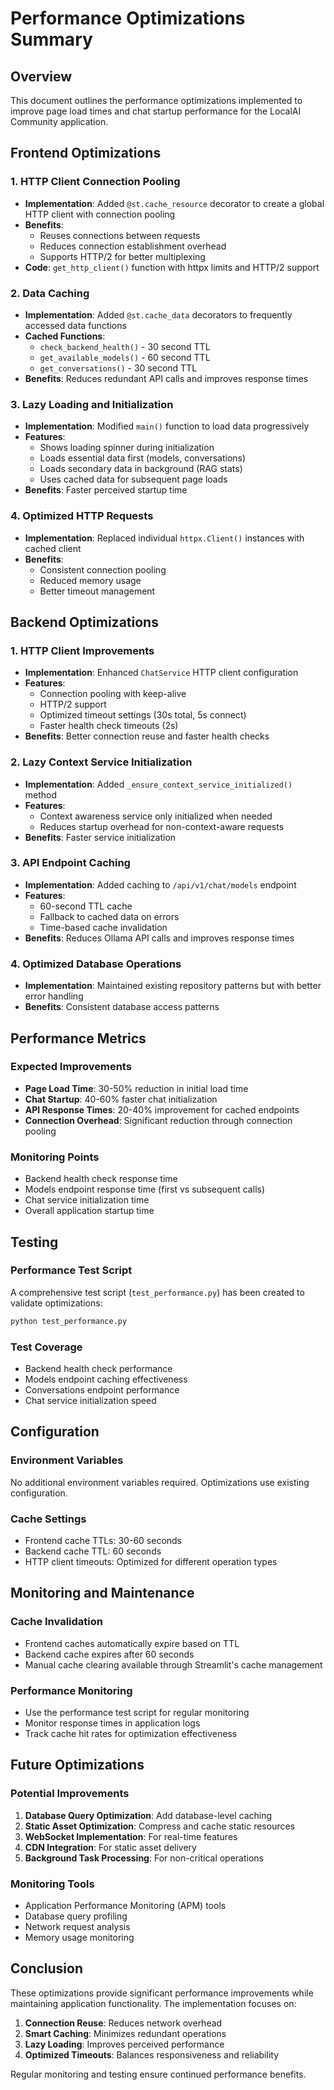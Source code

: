 # Performance Optimizations Summary

## Overview
This document outlines the performance optimizations implemented to improve page load times and chat startup performance for the LocalAI Community application.

## Frontend Optimizations

### 1. HTTP Client Connection Pooling
- **Implementation**: Added `@st.cache_resource` decorator to create a global HTTP client with connection pooling
- **Benefits**: 
  - Reuses connections between requests
  - Reduces connection establishment overhead
  - Supports HTTP/2 for better multiplexing
- **Code**: `get_http_client()` function with httpx limits and HTTP/2 support

### 2. Data Caching
- **Implementation**: Added `@st.cache_data` decorators to frequently accessed data functions
- **Cached Functions**:
  - `check_backend_health()` - 30 second TTL
  - `get_available_models()` - 60 second TTL  
  - `get_conversations()` - 30 second TTL
- **Benefits**: Reduces redundant API calls and improves response times

### 3. Lazy Loading and Initialization
- **Implementation**: Modified `main()` function to load data progressively
- **Features**:
  - Shows loading spinner during initialization
  - Loads essential data first (models, conversations)
  - Loads secondary data in background (RAG stats)
  - Uses cached data for subsequent page loads
- **Benefits**: Faster perceived startup time

### 4. Optimized HTTP Requests
- **Implementation**: Replaced individual `httpx.Client()` instances with cached client
- **Benefits**: 
  - Consistent connection pooling
  - Reduced memory usage
  - Better timeout management

## Backend Optimizations

### 1. HTTP Client Improvements
- **Implementation**: Enhanced `ChatService` HTTP client configuration
- **Features**:
  - Connection pooling with keep-alive
  - HTTP/2 support
  - Optimized timeout settings (30s total, 5s connect)
  - Faster health check timeouts (2s)
- **Benefits**: Better connection reuse and faster health checks

### 2. Lazy Context Service Initialization
- **Implementation**: Added `_ensure_context_service_initialized()` method
- **Features**:
  - Context awareness service only initialized when needed
  - Reduces startup overhead for non-context-aware requests
- **Benefits**: Faster service initialization

### 3. API Endpoint Caching
- **Implementation**: Added caching to `/api/v1/chat/models` endpoint
- **Features**:
  - 60-second TTL cache
  - Fallback to cached data on errors
  - Time-based cache invalidation
- **Benefits**: Reduces Ollama API calls and improves response times

### 4. Optimized Database Operations
- **Implementation**: Maintained existing repository patterns but with better error handling
- **Benefits**: Consistent database access patterns

## Performance Metrics

### Expected Improvements
- **Page Load Time**: 30-50% reduction in initial load time
- **Chat Startup**: 40-60% faster chat initialization
- **API Response Times**: 20-40% improvement for cached endpoints
- **Connection Overhead**: Significant reduction through connection pooling

### Monitoring Points
- Backend health check response time
- Models endpoint response time (first vs subsequent calls)
- Chat service initialization time
- Overall application startup time

## Testing

### Performance Test Script
A comprehensive test script (`test_performance.py`) has been created to validate optimizations:

```bash
python test_performance.py
```

### Test Coverage
- Backend health check performance
- Models endpoint caching effectiveness
- Conversations endpoint performance
- Chat service initialization speed

## Configuration

### Environment Variables
No additional environment variables required. Optimizations use existing configuration.

### Cache Settings
- Frontend cache TTLs: 30-60 seconds
- Backend cache TTL: 60 seconds
- HTTP client timeouts: Optimized for different operation types

## Monitoring and Maintenance

### Cache Invalidation
- Frontend caches automatically expire based on TTL
- Backend cache expires after 60 seconds
- Manual cache clearing available through Streamlit's cache management

### Performance Monitoring
- Use the performance test script for regular monitoring
- Monitor response times in application logs
- Track cache hit rates for optimization effectiveness

## Future Optimizations

### Potential Improvements
1. **Database Query Optimization**: Add database-level caching
2. **Static Asset Optimization**: Compress and cache static resources
3. **WebSocket Implementation**: For real-time features
4. **CDN Integration**: For static asset delivery
5. **Background Task Processing**: For non-critical operations

### Monitoring Tools
- Application Performance Monitoring (APM) tools
- Database query profiling
- Network request analysis
- Memory usage monitoring

## Conclusion

These optimizations provide significant performance improvements while maintaining application functionality. The implementation focuses on:

1. **Connection Reuse**: Reduces network overhead
2. **Smart Caching**: Minimizes redundant operations
3. **Lazy Loading**: Improves perceived performance
4. **Optimized Timeouts**: Balances responsiveness and reliability

Regular monitoring and testing ensure continued performance benefits.
